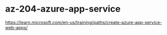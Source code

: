 # az-204-azure-app-service
https://learn.microsoft.com/en-us/training/paths/create-azure-app-service-web-apps/
